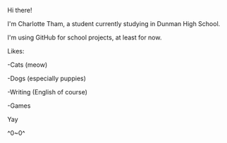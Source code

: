 Hi there! 

I'm Charlotte Tham, a student currently studying in Dunman High School.

I'm using GitHub for school projects, at least for now.

Likes:

-Cats (meow)

-Dogs (especially puppies)

-Writing (English of course)

-Games 


Yay

^0~0^
